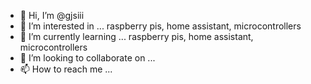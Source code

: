 - 👋 Hi, I’m @gjsiii
- 👀 I’m interested in ... raspberry pis, home assistant, microcontrollers
- 🌱 I’m currently learning ... raspberry pis, home assistant, microcontrollers
- 💞️ I’m looking to collaborate on ... 
- 📫 How to reach me ...

<!---
gjsiii/gjsiii is a ✨ special ✨ repository because its `README.md` (this file) appears on your GitHub profile.
You can click the Preview link to take a look at your changes.
--->
